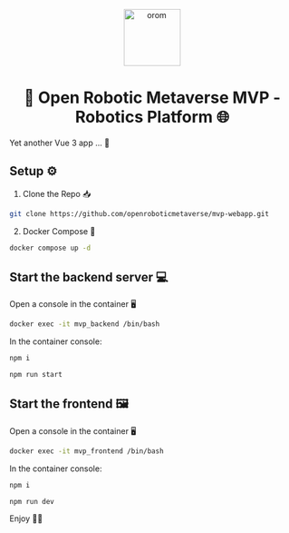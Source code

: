 
<p align="center">
  <a href="https://www.openroboticmetaverse.org">
    <img alt="orom" src="https://raw.githubusercontent.com/openroboverse/knowledge-base/main/docs/assets/icon.png" width="100" />
  </a>
</p>
<h1 align="center">
  🤖 Open Robotic Metaverse MVP - Robotics Platform 🌐
</h1>

Yet another Vue 3 app ... 👾

## Setup ⚙️

1. Clone the Repo 📥

```bash
git clone https://github.com/openroboticmetaverse/mvp-webapp.git

```

2. Docker Compose 🐳

```bash
docker compose up -d
```

## Start the backend server 💻

Open a console in the container 🖥️
```bash
docker exec -it mvp_backend /bin/bash
```

In the container console:
```bash
npm i
```
```bash
npm run start
```
## Start the frontend 🖼️

Open a console in the container 🖥️
```bash
docker exec -it mvp_frontend /bin/bash
```
In the container console:
```bash
npm i
```
```bash
npm run dev
```


Enjoy 🎉🥳
